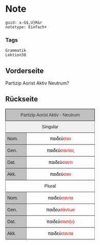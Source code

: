 # Note
```
guid: x-G$,U}R&r
notetype: Einfach+
```

### Tags
```
Grammatik
Lektion30
```

## Vorderseite
Partizip Aorist Aktiv Neutrum?

## Rückseite
<style type="text/css">
.tg  {border-collapse:collapse;border-spacing:0;}
.tg td{border-color:black;border-style:solid;border-width:1px;font-family:Arial, sans-serif;font-size:14px;
  overflow:hidden;padding:10px 5px;word-break:normal;}
.tg th{border-color:black;border-style:solid;border-width:1px;font-family:Arial, sans-serif;font-size:14px;
  font-weight:normal;overflow:hidden;padding:10px 5px;word-break:normal;}
.tg .tg-yj5y{background-color:#efefef;border-color:inherit;text-align:center;vertical-align:top}
.tg .tg-c3ow{border-color:inherit;text-align:center;vertical-align:top}
.tg .tg-jbs2{border-color:inherit;color:#000000;text-align:center;vertical-align:bottom}
.tg .tg-llyw{background-color:#c0c0c0;border-color:inherit;text-align:left;vertical-align:top}
.tg .tg-a7lm{background-color:#c0c0c0;border-color:#000000;color:#333333;text-align:center;vertical-align:top}
</style>
<table class="tg" style="undefined;table-layout: fixed; width: 279px">
<colgroup>
<col style="width: 65px">
<col style="width: 214px">
</colgroup>
<thead>
<tr>
<th class="tg-a7lm" colspan="2"> Partizip Aorist Aktiv - Neutrum</th>
</tr>
</thead>
<tbody>
<tr>
<td class="tg-yj5y" colspan="2">Singular</td>
</tr>
<tr>
<td class="tg-llyw">Nom.</td>
<td class="tg-jbs2">παιδεύ<span style="color:#FE0000">σα</span><span style="caret-color: rgb(254, 0, 0); color: rgb(254, 0, 0);">ν</span></td>
</tr>
<tr>
<td class="tg-llyw">Gen.</td>
<td class="tg-jbs2">παιδεύ<span style="color:#FE0000">σαντος</span></td>
</tr>
<tr>
<td class="tg-llyw">Dat.</td>
<td class="tg-jbs2">παιδεύ<span style="color:#FE0000">σαντι</span></td>
</tr>
<tr>
<td class="tg-llyw">Akk.</td>
<td class="tg-jbs2">παιδεύ<span style="color:#FE0000">σαν</span></td>
</tr>
<tr>
<td class="tg-c3ow" colspan="2">Plural</td>
</tr>
<tr>
<td class="tg-llyw">Nom.</td>
<td class="tg-jbs2">παιδεύ<span style="color:#FE0000">σαντα</span></td>
</tr>
<tr>
<td class="tg-llyw">Gen.</td>
<td class="tg-jbs2">παιδευ<span style="color:#FE0000">σάντων</span></td>
</tr>
<tr>
<td class="tg-llyw">Dat.</td>
<td class="tg-jbs2">παιδεύ<span style="color:#FE0000">σασι(ν)</span></td>
</tr>
<tr>
<td class="tg-llyw">Akk.</td>
<td class="tg-jbs2">παιδεύ<span style="color:#FE0000">σαντα</span></td>
</tr>
</tbody>
</table>
